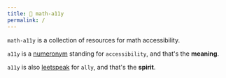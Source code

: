 ```yaml
---
title: 🤝 math-a11y
permalink: /
---
```


`math-a11y` is a collection of resources for math accessibility.

`a11y` is a [numeronym][numeronym-url] standing for `accessibility`, and that's the **meaning**.

`a11y` is also [leetspeak][leet-url] for `ally`, and that's the **spirit**.

[numeronym-url]: https://en.wikipedia.org/wiki/Numeronym
[leet-url]: https://en.wikipedia.org/wiki/Leet
